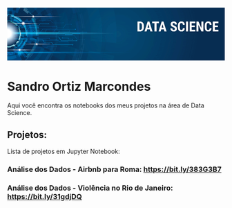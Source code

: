 <p align="center">
  <img src="DS_Banner.png" >
</p>

# Sandro Ortiz Marcondes

Aqui você encontra os notebooks dos meus projetos na área de Data Science. 

## Projetos:
Lista de projetos em Jupyter Notebook:

### Análise dos Dados - Airbnb para Roma: https://bit.ly/383G3B7
### Análise dos Dados - Violência no Rio de Janeiro: https://bit.ly/31gdjDQ
